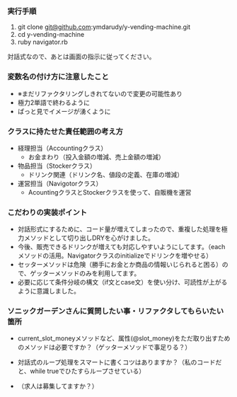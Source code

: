 ### 実行手順
1. git clone git@github.com:ymdarudy/y-vending-machine.git
2. cd y-vending-machine
3. ruby navigator.rb

対話式なので、あとは画面の指示に従ってください。

### 変数名の付け方に注意したこと
- ※まだリファクタリングしきれてないので変更の可能性あり
- 極力2単語で終わるように
- ぱっと見でイメージが湧くように

### クラスに持たせた責任範囲の考え方
- 経理担当（Accountingクラス）
  - お金まわり（投入金額の増減、売上金額の増減）
- 物品担当（Stockerクラス）
  - ドリンク関連（ドリンク名、値段の定義、在庫の増減）
- 運営担当（Navigotorクラス）
  - AcountingクラスとStockerクラスを使って、自販機を運営

### こだわりの実装ポイント
- 対話形式にするために、コード量が増えてしまったので、重複した処理を極力メソッドとして切り出しDRYを心がけました。
- 今後、販売できるドリンクが増えても対応しやすいようにしてます。（eachメソッドの活用。Navigatorクラスのinitializeでドリンクを増やせる）
- セッターメソッドは危険（勝手にお金とか商品の情報いじられると困る）ので、ゲッターメソッドのみを利用してます。
- 必要に応じて条件分岐の構文（if文とcase文）を使い分け、可読性が上がるように意識しました。

### ソニックガーデンさんに質問したい事・リファクタしてもらいたい箇所
- current_slot_moneyメソッドなど、属性(@slot_money)をただ取り出すためのメソッドは必要ですか？（ゲッターメソッドで事足りる？）
- 対話式のループ処理をスマートに書くコツはありますか？（私のコードだと、while trueでひたすらループさせている）

- （求人は募集してますか？）
